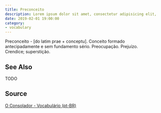 ```yaml
---
title: Preconceito
description: Lorem ipsum dolor sit amet, consectetur adipisicing elit, sed do eiusmod tempor incididunt ut labore et dolore magna aliqua.  TODO
date: 2019-02-01 19:00:00
category:
- vocabulary
---
```


Preconceito - [do latim prae + conceptu]. Conceito formado antecipadamente e sem fundamento sério. Preocupação. Prejuízo. Crendice; superstição. 

## See Also
TODO

## Source
[O Consolador - Vocabulário (pt-BR)](http://www.oconsolador.com.br/linkfixo/vocabulario/principal.html)
